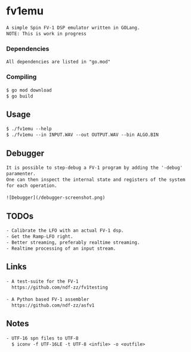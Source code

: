 # fv1emu

    A simple Spin FV-1 DSP emulator written in GOLang.
    NOTE: This is work in progress


### Dependencies

    All dependencies are listed in "go.mod"


### Compiling

    $ go mod download
    $ go build


## Usage

    $ ./fv1emu --help
    $ ./fv1emu --in INPUT.WAV --out OUTPUT.WAV --bin ALGO.BIN 


## Debugger

    It is possible to step-debug a FV-1 program by adding the '-debug' paramenter.
    One can then inspect the internal state and registers of the system for each operation.

    ![Debugger](/debugger-screenshot.png)


## TODOs

    - Calibrate the LFO with an actual FV-1 dsp.
    - Get the Ramp-LFO right.
    - Better streaming, preferably realtime streaming.
    - Realtime processing of an input stream.


## Links

    - A test-suite for the FV-1
      https://github.com/ndf-zz/fv1testing

    - A Python based FV-1 assembler
      https://github.com/ndf-zz/asfv1


## Notes
    - UTF-16 spn files to UTF-8
      $ iconv -f UTF-16LE -t UTF-8 <infile> -o <outfile>
    
